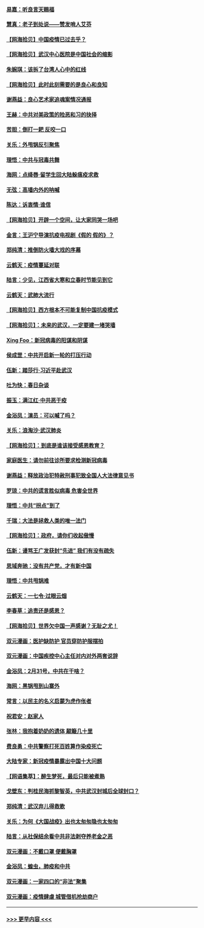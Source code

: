 #### [易嘉：听良言天赐福](../pages/nsc993/n11949334.md?t=03190131) 
#### [慧真：老子到处说——赞发哨人艾芬](../pages/nsc993/n11949274.md?t=03190131) 
#### [【网海拾贝】中国疫情已过去乎？](../pages/nsc993/n11949052.md?t=03190131) 
#### [【网海拾贝】武汉中心医院是中国社会的缩影](../pages/nsc993/n11946574.md?t=03190131) 
#### [朱婉琪：该拆了台湾人心中的红线](../pages/nsc993/n11946959.md?t=03190131) 
#### [【网海拾贝】此时此刻需要的是良心和良知](../pages/nsc993/n11945471.md?t=03190131) 
#### [谢燕益：良心艺术家追魂案情况通报](../pages/nsc993/n11945327.md?t=03190131) 
#### [王赫：中共对美政策的险恶和习的抉择](../pages/nsc993/n11944942.md?t=03190131) 
#### [苦胆：倒打一耙 反咬一口](../pages/nsc993/n11944542.md?t=03190131) 
#### [关乐：外甩锅反引聚焦](../pages/nsc993/n11944211.md?t=03190131) 
#### [理悟：中共与冠毒共舞](../pages/nsc993/n11944197.md?t=03190131) 
#### [海网：点绛唇‧留学生回大陆躲瘟疫求救](../pages/nsc993/n11944043.md?t=03190131) 
#### [无弦：高墙内外的呐喊](../pages/nsc993/n11943684.md?t=03190131) 
#### [陈达：诉衷情·谁信](../pages/nsc993/n11942899.md?t=03190131) 
#### [【网海拾贝】开辟一个空间，让大家同哭一场吧](../pages/nsc993/n11942165.md?t=03190131) 
#### [金言：王沪宁导演抗疫电视剧《假的 假的》？](../pages/nsc993/n11941510.md?t=03190131) 
#### [郑纯清：推倒防火墙大戏的序幕](../pages/nsc993/n11940838.md?t=03190131) 
#### [云鹤天：疫情蔓延对联](../pages/nsc993/n11940579.md?t=03190131) 
#### [陆言：少见，江西省大寒和立春时节能见到它](../pages/nsc993/n11939983.md?t=03190131) 
#### [云鹤天：武肺大流行](../pages/nsc993/n11939902.md?t=03190131) 
#### [【网海拾贝】西方根本不可能复制中国抗疫模式](../pages/nsc993/n11939725.md?t=03190131) 
#### [【网海拾贝】：未来的武汉，一定要建一堵哭墙](../pages/nsc993/n11938684.md?t=03190131) 
#### [Xing Foo：新冠病毒的阳谋和阴谋](../pages/nsc993/n11936086.md?t=03190131) 
#### [侯成罡：中共开启新一轮的打压行动](../pages/nsc993/n11935730.md?t=03190131) 
#### [伍新：踏莎行‧习近平赴武汉](../pages/nsc993/n11935157.md?t=03190131) 
#### [吐为快：春日杂谈](../pages/nsc993/n11934776.md?t=03190131) 
#### [振玉：满江红‧中共恶于疫](../pages/nsc993/n11934647.md?t=03190131) 
#### [金浴凤：演员：可以喊了吗？](../pages/nsc993/n11934602.md?t=03190131) 
#### [关乐：浪淘沙·武汉肺炎](../pages/nsc993/n11931792.md?t=03190131) 
#### [【网海拾贝】：到底是谁该接受感恩教育？](../pages/nsc993/n11931552.md?t=03190131) 
#### [家庭医生：请勿前往诊所要求检测新冠病毒](../pages/nsc993/n11929190.md?t=03190131) 
#### [谢燕益：释放政治犯特赦刑事犯致全国人大法律意见书](../pages/nsc993/n11928978.md?t=03190131) 
#### [罗琼：中共的谎言胜似病毒 危害全世界](../pages/nsc993/n11922636.md?t=03190131) 
#### [理悟：中共“拐点”到了](../pages/nsc993/n11928496.md?t=03190131) 
#### [千瑞：大法是拯救人类的唯一法门](../pages/nsc993/n11927637.md?t=03190131) 
#### [【网海拾贝】：政府，请你们收起傲慢](../pages/nsc993/n11926932.md?t=03190131) 
#### [伍新：谩骂王广发获封“先进” 我们有没有疏失](../pages/nsc993/n11926101.md?t=03190131) 
#### [思域奔驰：没有共产党，才有新中国](../pages/nsc993/n11926058.md?t=03190131) 
#### [理悟：中共甩锅难](../pages/nsc993/n11925355.md?t=03190131) 
#### [云鹤天：一七令·过眼云烟](../pages/nsc993/n11925284.md?t=03190131) 
#### [李春草：追责还是感恩？](../pages/nsc993/n11925274.md?t=03190131) 
#### [【网海拾贝】世界欠中国一声感谢？无耻之尤！](../pages/nsc993/n11925239.md?t=03190131) 
#### [双元漫画：医护缺防护 官员穿防护服摆拍](../pages/nsc993/n11923899.md?t=03190131) 
#### [双元漫画：中国疾控中心主任对内对外两套说辞](../pages/nsc993/n11921994.md?t=03190131) 
#### [金浴凤：2月31号，中共在干啥？](../pages/nsc993/n11922706.md?t=03190131) 
#### [海网：黑锅甩到山寨外](../pages/nsc993/n11922688.md?t=03190131) 
#### [常言：以民主的名义启蒙为虎作伥者](../pages/nsc993/n11922217.md?t=03190131) 
#### [祝君安：赵家人](../pages/nsc993/n11922209.md?t=03190131) 
#### [张林：我抱着奶奶的遗体 颠簸几十里](../pages/nsc993/n11920945.md?t=03190131) 
#### [费良勇：中共警察打死百姓算作染疫死亡](../pages/nsc993/n11919264.md?t=03190131) 
#### [大陆专家：新冠疫情暴露出中国十大问题](../pages/nsc993/n11919187.md?t=03190131) 
#### [【网语集萃】：醉生梦死，最后只能被煮熟](../pages/nsc993/n11918994.md?t=03190131) 
#### [戈壁东：判桂民海抓黎智英，中共武汉封城后全球封口？](../pages/nsc993/n11917982.md?t=03190131) 
#### [郑纯清：武汉弃儿得救歌](../pages/nsc993/n11917881.md?t=03190131) 
#### [关乐：为何《大国战疫》出也太匆匆隐也太匆匆](../pages/nsc993/n11917792.md?t=03190131) 
#### [陆言：从社保结余看中共非法剥夺养老金之恶](../pages/nsc993/n11917084.md?t=03190131) 
#### [双元漫画：不戴口罩 便戴胸罩](../pages/nsc993/n11916447.md?t=03190131) 
#### [金浴凤：蝗虫，肺疫和中共](../pages/nsc993/n11916904.md?t=03190131) 
#### [双元漫画：一家四口的“非法”聚集](../pages/nsc993/n11916378.md?t=03190131) 
#### [双元漫画：疫情肆虐 城管借机抢劫商户](../pages/nsc993/n11916310.md?t=03190131) 

----
#### [ >>> 更早内容 <<< ](../indexes/nsc993-earlier.md)
